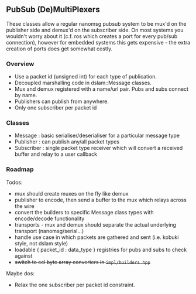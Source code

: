 ## PubSub (De)MultiPlexers

These classes allow a regular nanomsg pubsub system to be mux'd on the publisher side and demux'd
on the subscriber side. On most systems you wouldn't worry about it (c.f. ros which
creates a port for every pub/sub connection), however for embedded systems this gets expensive -
the extra creation of ports does get somewhat costly.

### Overview

* Use a packet id (unsigned int) for each type of publication.
* Decoupled marshalling code in dslam::Message<T> classes.
* Mux and demux registered with a name/url pair. Pubs and subs connect by name.
* Publishers can publish from anywhere.
* Only one subscriber per packet id

### Classes

* Message : basic serialiser/deserialiser for a particular message type
* Publisher : can publish any/all packet types
* Subscriber : single packet type receiver which will convert a received buffer and relay to a user callback

### Roadmap

Todos:

* mux should create muxes on the fly like demux
 * publisher to encode, then send a buffer to the mux which relays across the wire 
* convert the builders to specific Message class types with encode/decode functionality
* transports - mux and demux should separate the actual underlying transport (nanomsg/serial...)
* handle use case in which packets are gathered and sent (i.e. kobuki style, not dslam style)
* loadable { packet_id : data_type } registries for pubs and subs to check against
* ~~switch to ecl byte array converters in `impl/builders.hpp`~~

Maybe dos:

* Relax the one subscriber per packet id constraint.

